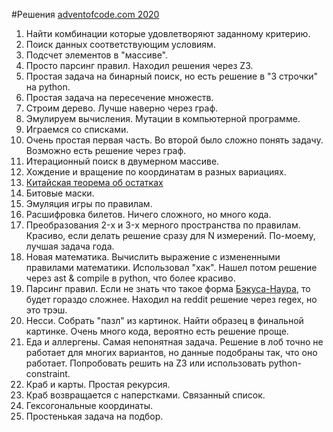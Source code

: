 #Решения [adventofcode.com 2020](https://adventofcode.com/2020/)


1. Найти комбинации которые удовлетворяют заданному критерию.
2. Поиск данных соответствующим условиям.
3. Подсчет элементов в "массиве".
4. Просто парсинг правил. Находил решения через Z3.
5. Простая задача на бинарный поиск, но есть решение в "3 строчки" на python. 
6. Простая задача на пересечение множеств.
7. Строим дерево. Лучше наверно через граф.
8. Эмулируем вычисления. Мутации в компьютерной программе.
9. Играемся со списками.
10. Очень простая первая часть. Во второй было сложно понять задачу. Возможно есть решение 
    через граф.
11. Итерационный поиск в двумерном массиве.
12. Хождение и вращение по координатам в разных вариациях.  
13. [Китайская теорема об остатках](https://ru.wikipedia.org/wiki/Китайская_теорема_об_остатках)
14. Битовые маски.
15. Эмуляция игры по правилам.
16. Расшифровка билетов. Ничего сложного, но много кода.
17. Преобразования 2-x и 3-x мерного пространства по правилам. Красиво, если делать решение 
    сразу для N измерений. По-моему, лучшая задача года.
18. Новая математика. Вычислить выражение с измененными правилами математики. Использовал 
    "хак". Нашел потом решение через ast & compile в python, что более красиво.
19. Парсинг правил. Если не знать что такое форма 
    [Бэкуса-Наура](https://ru.wikipedia.org/wiki/Форма_Бэкуса_—_Наура), то 
    будет гораздо сложнее. Находил на reddit решение через regex, но это трэш.
20. Несси. Собрать "пазл" из картинок. Найти образец в финальной картинке. Очень много кода, 
    вероятно есть решение проще.
21. Еда и аллергены. Самая непонятная задача. Решение в лоб точно не работает для многих вариантов, 
    но данные подобраны так, что оно работает. Попробовать решить на Z3 или использовать python-constraint.
22. Краб и карты. Простая рекурсия.
23. Краб возвращается с наперстками. Связанный список.
24. Гексогональные координаты.
25. Простенькая задача на подбор.



